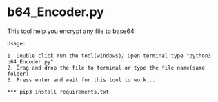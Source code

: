 # b64_Encoder.py
This tool help you encrypt any file to base64


```
Usage:

1. Double click run the tool(windows)/ Open terminal type "python3 b64_Encoder.py"
2. Drag and drop the file to terminal or type the file name(same folder)
3. Press enter and wait for this tool to work...

*** pip3 install requirements.txt
```
